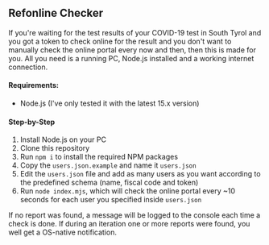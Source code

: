 ## Refonline Checker
If you're waiting for the test results of your COVID-19 test in South Tyrol and you got a token to check online for the result and you don't want to manually check the online portal every now and then, then this is made for you. All you need is a running PC, Node.js installed and a working internet connection.

#### Requirements:
- Node.js (I've only tested it with the latest 15.x version)

#### Step-by-Step
1) Install Node.js on your PC
2) Clone this repository
3) Run `npm i` to install the required NPM packages
4) Copy the `users.json.example` and name it `users.json`
5) Edit the `users.json` file and add as many users as you want according to the predefined schema (name, fiscal code and token)
6) Run `node index.mjs`, which will check the online portal every ~10 seconds for each user you specified inside `users.json`

If no report was found, a message will be logged to the console each time a check is done.
If during an iteration one or more reports were found, you well get a OS-native notification.